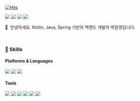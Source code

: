 [![Hits](https://hits.seeyoufarm.com/api/count/incr/badge.svg?url=https%3A%2F%2Fgithub.com%2Fbinary-park&count_bg=%2379C83D&title_bg=%23555555&icon=&icon_color=%23E7E7E7&title=hits&edge_flat=false)](https://hits.seeyoufarm.com)    
<p>
  <a href="https://wyparks2.notion.site/Blog-74a594bf14344c3cb7fc091ab5fdb57c" target="_blank"><img src="https://img.shields.io/badge/Blog-DD0B78?style=flat-square&logo=GitHub%20Sponsors&logoColor=white"/></a>
  <a href="mailto:wyparks2@gmail.com" target="_blank"><img src="https://img.shields.io/badge/wyparks2@gmail.com-EA4335?style=flat-square&logo=Gmail&logoColor=white"/></a>
  <a href="https://www.linkedin.com/in/binary-park" target="_blank"><img src="https://img.shields.io/badge/LinkedIn-0A66C2?style=flat-square&logo=Linkedin&logoColor=white"/></a>
  <a href="https://wyparks2.notion.site/5c1ee33e36f44914a759d84ca60bdc9d" target="_blank"><img src="https://img.shields.io/badge/Resume-000000?style=flat-square&logo=Notion&logoColor=white"/></a>
</p>

<p>
  👋&nbsp; 안녕하세요. Kotlin, Java, Spring 기반의 백엔드 개발자 박원영입니다.
</p>
<br>

### 💪 Skills
#### Platforms & Languages
<p>
  <img src="https://img.shields.io/badge/Kotlin-7F52FF?style=flat-square&logo=Kotlin&logoColor=white"/>
  <img src="https://img.shields.io/badge/Java-007396?style=flat-square&logo=Java&logoColor=white"/>
  <img src="https://img.shields.io/badge/Spring-6DB33F?style=flat-square&logo=Spring&logoColor=white"/>
</p>

#### Tools
<p>
    <img src="https://img.shields.io/badge/Apache_Kafka-231F20?style=flat-square&logo=ApacheKafka&logoColor=white"/>
    <img src="https://img.shields.io/badge/MongoDB-47A248?style=flat-square&logo=MongoDB&logoColor=white"/>
    <img src="https://img.shields.io/badge/MariaDB-003545?style=flat-square&logo=MariaDB&logoColor=white"/>
    <img src="https://img.shields.io/badge/Redis-DC382D?style=flat-square&logo=Redis&logoColor=white"/>
    <img src="https://img.shields.io/badge/IntelliJ_IDEA-000000?style=flat-square&logo=IntelliJIDEA&logoColor=white"/>
    <img src="https://img.shields.io/badge/Git-F05032?style=flat-square&logo=Git&logoColor=white"/>
</p>
           
